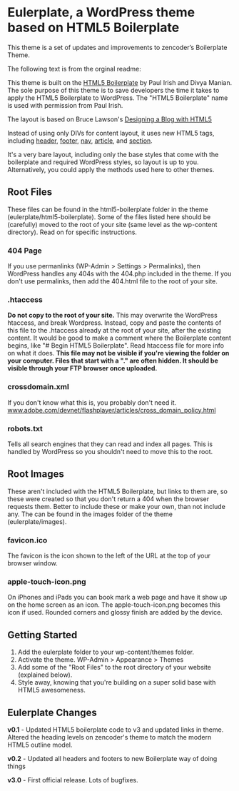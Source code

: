 Eulerplate, a WordPress theme based on HTML5 Boilerplate
========================================================

This theme is a set of updates and improvements to zencoder’s Boilerplate Theme.

The following text is from the orginal readme:

This theme is built on the [HTML5 Boilerplate](http://html5boilerplate.com/) by Paul Irish and Divya Manian. The sole purpose of this theme is to save developers the time it takes to apply the HTML5 Boilerplate to WordPress. The "HTML5 Boilerplate" name is used with permission from Paul Irish.

The layout is based on Bruce Lawson's [Designing a Blog with HTML5](http://html5doctor.com/designing-a-blog-with-html5/)

Instead of using only DIVs for content layout, it uses new HTML5 tags, including [header](http://html5doctor.com/the-header-element/), 
[footer](http://www.w3schools.com/html5/tag_footer.asp), 
[nav](http://www.w3schools.com/html5/tag_nav.asp), 
[article](http://www.w3schools.com/html5/tag_article.asp), 
and [section](http://html5doctor.com/the-section-element/).

It's a very bare layout, including only the base styles that come with the boilerplate and required WordPress styles, so layout is up to you. Alternatively, you could apply the methods used here to other themes.

Root Files
----------
These files can be found in the html5-boilerplate folder in the theme (eulerplate/html5-boilerplate). Some of the files listed here should be (carefully) moved to the root of your site (same level as the wp-content directory). Read on for specific instructions.

### 404 Page
If you use permanlinks (WP-Admin > Settings > Permalinks), then WordPress handles any 404s with the 404.php included in the theme. If you don't use permalinks, then add the 404.html file to the root of your site.

### .htaccess
**Do not copy to the root of your site.** This may overwrite the WordPress htaccess, and break Wordpress. Instead, copy and paste the contents of this file to the .htaccess already at the root of your site, after the existing content. It would be good to make a comment where the Boilerplate content begins, like "# Begin HTML5 Boilerplate". Read htaccess file for more info on what it does.
**This file may not be visible if you're viewing the folder on your computer. Files that start with a "." are often hidden. It should be visible through your FTP browser once uploaded.**

### crossdomain.xml
If you don't know what this is, you probably don't need it.
www.adobe.com/devnet/flashplayer/articles/cross_domain_policy.html

### robots.txt
Tells all search engines that they can read and index all pages. This is handled by WordPress so you shouldn't need to move this to the root.

Root Images
-----------
These aren't included with the HTML5 Boilerplate, but links to them are, so these were created so that you don't return a 404 when the browser requests them. Better to include these or make your own, than not include any. The can be found in the images folder of the theme (eulerplate/images).

### favicon.ico
The favicon is the icon shown to the left of the URL at the top of your browser window.

### apple-touch-icon.png
On iPhones and iPads you can book mark a web page and have it show up on the home screen as an icon. The apple-touch-icon.png becomes this icon if used. Rounded corners and glossy finish are added by the device.

Getting Started
---------------
1. Add the eulerplate folder to your wp-content/themes folder.
2. Activate the theme. WP-Admin > Appearance > Themes
3. Add some of the "Root Files" to the root directory of your website (explained below).
4. Style away, knowing that you're building on a super solid base with HTML5 awesomeness.

Eulerplate Changes
------------------
__v0.1__ - Updated HTML5 boilerplate code to v3 and updated links in theme. Altered the heading levels on zencoder's theme to match the modern HTML5 outline model.

__v0.2__ - Updated all headers and footers to new Boilerplate way of doing things

__v3.0__ - First official release. Lots of bugfixes.